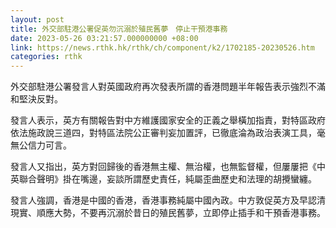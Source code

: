 ```yaml
---
layout: post
title: 外交部駐港公署促英勿沉溺於殖民舊夢　停止干預港事務
date: 2023-05-26 03:21:57.000000000 +08:00
link: https://news.rthk.hk/rthk/ch/component/k2/1702185-20230526.htm
categories: rthk
---
```


外交部駐港公署發言人對英國政府再次發表所謂的香港問題半年報告表示強烈不滿和堅決反對。

發言人表示，英方有關報告對中方維護國家安全的正義之舉橫加指責，對特區政府依法施政說三道四，對特區法院公正審判妄加置評，已徹底淪為政治表演工具，毫無公信力可言。

發言人又指出，英方對回歸後的香港無主權、無治權，也無監督權，但屢屢把《中英聯合聲明》掛在嘴邊，妄談所謂歷史責任，純屬歪曲歷史和法理的胡攪蠻纏。

發言人強調，香港是中國的香港，香港事務純屬中國內政。中方敦促英方及早認清現實、順應大勢，不要再沉溺於昔日的殖民舊夢，立即停止插手和干預香港事務。
